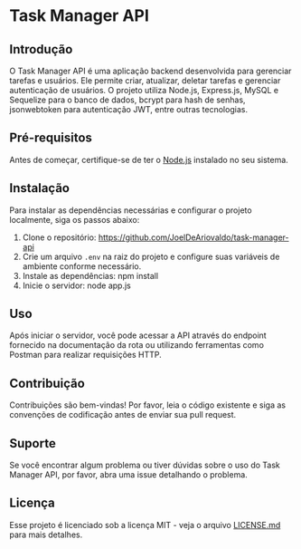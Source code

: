 # Task Manager API

## Introdução

O Task Manager API é uma aplicação backend desenvolvida para gerenciar tarefas e usuários. Ele permite criar, atualizar, deletar tarefas e gerenciar autenticação de usuários. O projeto utiliza Node.js, Express.js, MySQL e Sequelize para o banco de dados, bcrypt para hash de senhas, jsonwebtoken para autenticação JWT, entre outras tecnologias.

## Pré-requisitos

Antes de começar, certifique-se de ter o [Node.js](https://nodejs.org/) instalado no seu sistema.

## Instalação

Para instalar as dependências necessárias e configurar o projeto localmente, siga os passos abaixo:

1. Clone o repositório:
   https://github.com/JoelDeAriovaldo/task-manager-api
2. Crie um arquivo `.env` na raiz do projeto e configure suas variáveis de ambiente conforme necessário.
3. Instale as dependências:
   npm install
4. Inicie o servidor:
   node app.js

## Uso

Após iniciar o servidor, você pode acessar a API através do endpoint fornecido na documentação da rota ou utilizando ferramentas como Postman para realizar requisições HTTP.

## Contribuição

Contribuições são bem-vindas! Por favor, leia o código existente e siga as convenções de codificação antes de enviar sua pull request.

## Suporte

Se você encontrar algum problema ou tiver dúvidas sobre o uso do Task Manager API, por favor, abra uma issue detalhando o problema.

## Licença

Esse projeto é licenciado sob a licença MIT - veja o arquivo [LICENSE.md](LICENSE.md) para mais detalhes.
